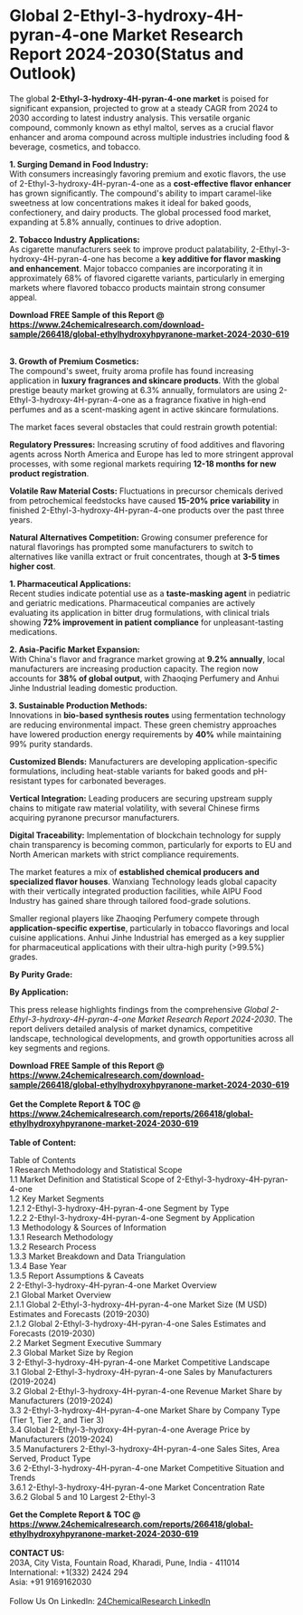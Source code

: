 <h1>Global 2-Ethyl-3-hydroxy-4H-pyran-4-one Market Research Report 2024-2030(Status and Outlook)</h1><p>The global <strong>2-Ethyl-3-hydroxy-4H-pyran-4-one market</strong> is poised for significant expansion, projected to grow at a steady CAGR from 2024 to 2030 according to latest industry analysis. This versatile organic compound, commonly known as ethyl maltol, serves as a crucial flavor enhancer and aroma compound across multiple industries including food &amp; beverage, cosmetics, and tobacco.</p><p><strong>1. Surging Demand in Food Industry:</strong><br>
With consumers increasingly favoring premium and exotic flavors, the use of 2-Ethyl-3-hydroxy-4H-pyran-4-one as a <strong>cost-effective flavor enhancer</strong> has grown significantly. The compound's ability to impart caramel-like sweetness at low concentrations makes it ideal for baked goods, confectionery, and dairy products. The global processed food market, expanding at 5.8% annually, continues to drive adoption.</p><p><strong>2. Tobacco Industry Applications:</strong><br>
As cigarette manufacturers seek to improve product palatability, 2-Ethyl-3-hydroxy-4H-pyran-4-one has become a <strong>key additive for flavor masking and enhancement</strong>. Major tobacco companies are incorporating it in approximately 68% of flavored cigarette variants, particularly in emerging markets where flavored tobacco products maintain strong consumer appeal.</p><div><b>Download FREE Sample of this Report @ 
            <a href="https://www.24chemicalresearch.com/download-sample/266418/global-ethylhydroxyhpyranone-market-2024-2030-619">
            https://www.24chemicalresearch.com/download-sample/266418/global-ethylhydroxyhpyranone-market-2024-2030-619</a></b></div><br><p><strong>3. Growth of Premium Cosmetics:</strong><br>
The compound's sweet, fruity aroma profile has found increasing application in <strong>luxury fragrances and skincare products</strong>. With the global prestige beauty market growing at 6.3% annually, formulators are using 2-Ethyl-3-hydroxy-4H-pyran-4-one as a fragrance fixative in high-end perfumes and as a scent-masking agent in active skincare formulations.</p><p>The market faces several obstacles that could restrain growth potential:</p><p><strong>Regulatory Pressures:</strong> Increasing scrutiny of food additives and flavoring agents across North America and Europe has led to more stringent approval processes, with some regional markets requiring <strong>12-18 months for new product registration</strong>.</p><p><strong>Volatile Raw Material Costs:</strong> Fluctuations in precursor chemicals derived from petrochemical feedstocks have caused <strong>15-20% price variability</strong> in finished 2-Ethyl-3-hydroxy-4H-pyran-4-one products over the past three years.</p><p><strong>Natural Alternatives Competition:</strong> Growing consumer preference for natural flavorings has prompted some manufacturers to switch to alternatives like vanilla extract or fruit concentrates, though at <strong>3-5 times higher cost</strong>.</p><p><strong>1. Pharmaceutical Applications:</strong><br>
Recent studies indicate potential use as a <strong>taste-masking agent</strong> in pediatric and geriatric medications. Pharmaceutical companies are actively evaluating its application in bitter drug formulations, with clinical trials showing <strong>72% improvement in patient compliance</strong> for unpleasant-tasting medications.</p><p><strong>2. Asia-Pacific Market Expansion:</strong><br>
With China's flavor and fragrance market growing at <strong>9.2% annually</strong>, local manufacturers are increasing production capacity. The region now accounts for <strong>38% of global output</strong>, with Zhaoqing Perfumery and Anhui Jinhe Industrial leading domestic production.</p><p><strong>3. Sustainable Production Methods:</strong><br>
Innovations in <strong>bio-based synthesis routes</strong> using fermentation technology are reducing environmental impact. These green chemistry approaches have lowered production energy requirements by <strong>40%</strong> while maintaining 99% purity standards.</p><p><strong>Customized Blends:</strong> Manufacturers are developing application-specific formulations, including heat-stable variants for baked goods and pH-resistant types for carbonated beverages.</p><p><strong>Vertical Integration:</strong> Leading producers are securing upstream supply chains to mitigate raw material volatility, with several Chinese firms acquiring pyranone precursor manufacturers.</p><p><strong>Digital Traceability:</strong> Implementation of blockchain technology for supply chain transparency is becoming common, particularly for exports to EU and North American markets with strict compliance requirements.</p><p>The market features a mix of <strong>established chemical producers and specialized flavor houses</strong>. Wanxiang Technology leads global capacity with their vertically integrated production facilities, while AIPU Food Industry has gained share through tailored food-grade solutions. </p><p>Smaller regional players like Zhaoqing Perfumery compete through <strong>application-specific expertise</strong>, particularly in tobacco flavorings and local cuisine applications. Anhui Jinhe Industrial has emerged as a key supplier for pharmaceutical applications with their ultra-high purity (&gt;99.5%) grades.</p><p><strong>By Purity Grade:</strong></p><p><strong>By Application:</strong></p><p>This press release highlights findings from the comprehensive <em>Global 2-Ethyl-3-hydroxy-4H-pyran-4-one Market Research Report 2024-2030</em>. The report delivers detailed analysis of market dynamics, competitive landscape, technological developments, and growth opportunities across all key segments and regions.</p><div><b>Download FREE Sample of this Report @ 
            <a href="https://www.24chemicalresearch.com/download-sample/266418/global-ethylhydroxyhpyranone-market-2024-2030-619">
            https://www.24chemicalresearch.com/download-sample/266418/global-ethylhydroxyhpyranone-market-2024-2030-619</a></b></div><br><div><b>Get the Complete Report & TOC @ 
            <a href="https://www.24chemicalresearch.com/reports/266418/global-ethylhydroxyhpyranone-market-2024-2030-619">
            https://www.24chemicalresearch.com/reports/266418/global-ethylhydroxyhpyranone-market-2024-2030-619</a></b></div><br>
            <b>Table of Content:</b><p>Table of Contents<br />
1 Research Methodology and Statistical Scope<br />
1.1 Market Definition and Statistical Scope of 2-Ethyl-3-hydroxy-4H-pyran-4-one<br />
1.2 Key Market Segments<br />
1.2.1 2-Ethyl-3-hydroxy-4H-pyran-4-one Segment by Type<br />
1.2.2 2-Ethyl-3-hydroxy-4H-pyran-4-one Segment by Application<br />
1.3 Methodology & Sources of Information<br />
1.3.1 Research Methodology<br />
1.3.2 Research Process<br />
1.3.3 Market Breakdown and Data Triangulation<br />
1.3.4 Base Year<br />
1.3.5 Report Assumptions & Caveats<br />
2 2-Ethyl-3-hydroxy-4H-pyran-4-one Market Overview<br />
2.1 Global Market Overview<br />
2.1.1 Global 2-Ethyl-3-hydroxy-4H-pyran-4-one Market Size (M USD) Estimates and Forecasts (2019-2030)<br />
2.1.2 Global 2-Ethyl-3-hydroxy-4H-pyran-4-one Sales Estimates and Forecasts (2019-2030)<br />
2.2 Market Segment Executive Summary<br />
2.3 Global Market Size by Region<br />
3 2-Ethyl-3-hydroxy-4H-pyran-4-one Market Competitive Landscape<br />
3.1 Global 2-Ethyl-3-hydroxy-4H-pyran-4-one Sales by Manufacturers (2019-2024)<br />
3.2 Global 2-Ethyl-3-hydroxy-4H-pyran-4-one Revenue Market Share by Manufacturers (2019-2024)<br />
3.3 2-Ethyl-3-hydroxy-4H-pyran-4-one Market Share by Company Type (Tier 1, Tier 2, and Tier 3)<br />
3.4 Global 2-Ethyl-3-hydroxy-4H-pyran-4-one Average Price by Manufacturers (2019-2024)<br />
3.5 Manufacturers 2-Ethyl-3-hydroxy-4H-pyran-4-one Sales Sites, Area Served, Product Type<br />
3.6 2-Ethyl-3-hydroxy-4H-pyran-4-one Market Competitive Situation and Trends<br />
3.6.1 2-Ethyl-3-hydroxy-4H-pyran-4-one Market Concentration Rate<br />
3.6.2 Global 5 and 10 Largest 2-Ethyl-3</p><div><b>Get the Complete Report & TOC @ 
            <a href="https://www.24chemicalresearch.com/reports/266418/global-ethylhydroxyhpyranone-market-2024-2030-619">
            https://www.24chemicalresearch.com/reports/266418/global-ethylhydroxyhpyranone-market-2024-2030-619</a></b></div><br><b>CONTACT US:</b><br>
            203A, City Vista, Fountain Road, Kharadi, Pune, India - 411014<br>
            International: +1(332) 2424 294<br>
            Asia: +91 9169162030 <br><br>
            Follow Us On LinkedIn: <a href="https://www.linkedin.com/company/24chemicalresearch/">24ChemicalResearch LinkedIn</a>